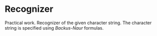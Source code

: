 # Recognizer
 Practical work. Recognizer of the given character string. The character string is specified using *Backus-Naur* formulas.
